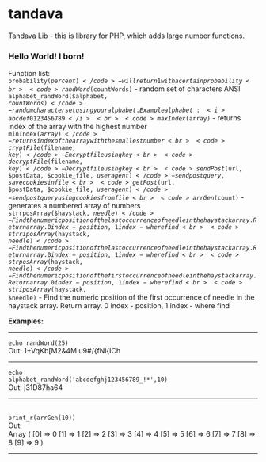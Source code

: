 # tandava
Tandava Lib - this is library for PHP, which adds large number functions.
<h3>Hello World! I born!</h3>

Function list:<br>
<code>probability($percent)</code> - will return 1 with a certain probability<br>
<code>randWord($countWords)</code> - random set of characters ANSI <br>
<code>alphabet_randWord($alphabet, $countWords)</code> - random character set using your alphabet. Example alphabet: <i>abcdef0123456789</i><br>
<code>maxIndex($array)</code> - returns index of the array with the highest number<br>
<code>minIndex($array)</code> - returns index of the array with the smallest number<br>
<code>cryptFile($filename, $key)</code> - Encrypt file using key<br>
<code>decryptFile($filename, $key)</code> - Decrypt file using key<br>
<code>sendPost($url, $postData, $cookie_file, $useragent)</code> - send post query, save cookies in file<br>
<code>getPost($url, $postData, $cookie_file, $useragent)</code> - send post query using cookies from file<br>
<code>arrGen($count)</code> - generates a numbered array of numbers<br>
<code>strrposArray($haystack, $needle)</code> - Find the numeric position of the last occurrence of needle in the haystack array. Return array. 0 index - position, 1 index - where find<br>
<code>strriposArray($haystack, $needle)</code> - Find the numeric position of the last occurrence of needle in the haystack array. Return array. 0 index - position, 1 index - where find<br>
<code>strposArray($haystack, $needle)</code> - Find the numeric position of the first occurrence of needle in the haystack array. Return array. 0 index - position, 1 index - where find<br>
<code>striposArray($haystack, $needle)</code> - Find the numeric position of the first occurrence of needle in the haystack array. Return array. 0 index - position, 1 index - where find<br>


<b>Examples:</b><br><hr>
<code>echo randWord(25)</code> <br>Out: 1+VqKb[M2&4M.u9#/{fNi{ICh<br><hr>
<code>echo alphabet_randWord('abcdefghj123456789_!*',10)</code><br>Out: j31D87ha64<hr><br>
<code>print_r(arrGen(10))</code><br>Out: <br>Array ( [0] => 0 [1] => 1 [2] => 2 [3] => 3 [4] => 4 [5] => 5 [6] => 6 [7] => 7 [8] => 8 [9] => 9 )<hr>
